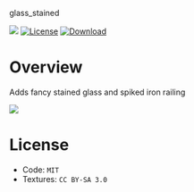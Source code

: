 
glass_stained

![](https://github.com/mt-mods/glass_stained/workflows/luacheck/badge.svg)
[![License](https://img.shields.io/badge/License-MIT%20and%20CC%20BY--SA%203.0-green.svg)](license.txt)
[![Download](https://img.shields.io/badge/Download-ContentDB-blue.svg)](https://content.minetest.net/packages/mt-mods/glass_stained)

# Overview

Adds fancy stained glass and spiked iron railing

![](./screenshot.png)

# License

* Code: `MIT`
* Textures: `CC BY-SA 3.0`
